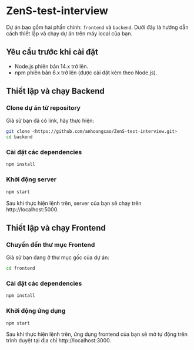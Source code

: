 # ZenS-test-interview

Dự án bao gồm hai phần chính: `frontend` và `backend`. Dưới đây là hướng dẫn cách thiết lập và chạy dự án trên máy local của bạn.

## Yêu cầu trước khi cài đặt

- Node.js phiên bản 14.x trở lên.
- npm phiên bản 6.x trở lên (được cài đặt kèm theo Node.js).

## Thiết lập và chạy Backend

### Clone dự án từ repository

Giả sử bạn đã có link, hãy thực hiện:

```bash
git clone <https://github.com/anhoangcao/ZenS-test-interview.git>
cd backend
```
### Cài đặt các dependencies
```bash
npm install
```
### Khởi động server
```bash
npm start
```
Sau khi thực hiện lệnh trên, server của bạn sẽ chạy trên http://localhost:5000.

## Thiết lập và chạy Frontend

### Chuyển đến thư mục Frontend

Giả sử bạn đang ở thư mục gốc của dự án:

```bash
cd frontend
```
### Cài đặt các dependencies
```bash
npm install
```
### Khởi động ứng dụng
```bash
npm start
```
Sau khi thực hiện lệnh trên, ứng dụng frontend của bạn sẽ mở tự động trên trình duyệt tại địa chỉ http://localhost:3000.